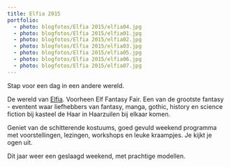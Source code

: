 ```yaml
---
title: Elfia 2015
portfolio:
  - photo: blogfotos/Elfia 2015/elfia04.jpg
  - photo: blogfotos/Elfia 2015/elfia01.jpg
  - photo: blogfotos/Elfia 2015/elfia02.jpg
  - photo: blogfotos/Elfia 2015/elfia03.jpg
  - photo: blogfotos/Elfia 2015/elfia05.jpg
  - photo: blogfotos/Elfia 2015/elfia06.jpg
  - photo: blogfotos/Elfia 2015/elfia07.jpg
---
```


Stap voor een dag in een andere wereld.

De wereld van [Elfia](http://elfia.com). Voorheen Elf Fantasy Fair. Een van de grootste fantasy - eventent waar liefhebbers van fantasy, manga, gothic, history en science fiction bij kasteel de Haar in Haarzuilen bij elkaar komen.

Geniet van de schitterende kostuums, goed gevuld weekend programma met voorstellingen, lezingen, workshops en leuke kraampjes. Je kijkt je ogen uit.

Dit jaar weer een geslaagd weekend, met prachtige modellen.

